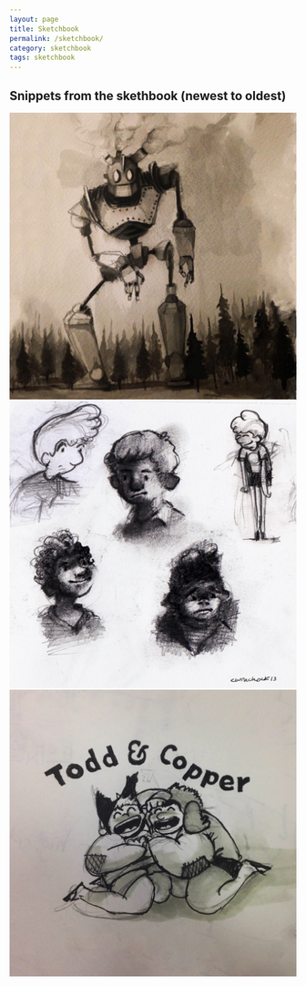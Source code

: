 ```yaml
---
layout: page
title: Sketchbook
permalink: /sketchbook/
category: sketchbook
tags: sketchbook
---
```


## Snippets from the skethbook (newest to oldest)
<img src="/images/Howls-Moving-Giant.jpg">

<img src="/images/character-sketches.jpg">

<img src="/images/todd-and-copper.jpg">

